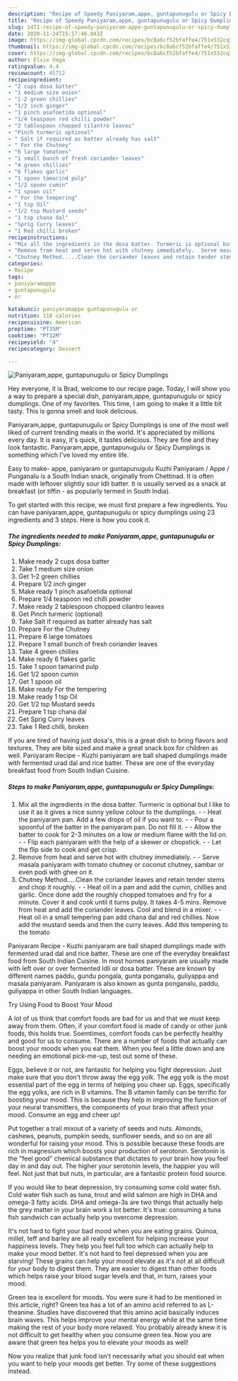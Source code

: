 ```yaml
---
description: "Recipe of Speedy Paniyaram,appe, guntapunugulu or Spicy Dumplings"
title: "Recipe of Speedy Paniyaram,appe, guntapunugulu or Spicy Dumplings"
slug: 1471-recipe-of-speedy-paniyaram-appe-guntapunugulu-or-spicy-dumplings
date: 2020-11-24T15:17:46.043Z
image: https://img-global.cpcdn.com/recipes/bc8a6cf52bfaffe4/751x532cq70/paniyaramappe-guntapunugulu-or-spicy-dumplings-recipe-main-photo.jpg
thumbnail: https://img-global.cpcdn.com/recipes/bc8a6cf52bfaffe4/751x532cq70/paniyaramappe-guntapunugulu-or-spicy-dumplings-recipe-main-photo.jpg
cover: https://img-global.cpcdn.com/recipes/bc8a6cf52bfaffe4/751x532cq70/paniyaramappe-guntapunugulu-or-spicy-dumplings-recipe-main-photo.jpg
author: Elsie Vega
ratingvalue: 4.4
reviewcount: 45712
recipeingredient:
- "2 cups dosa batter"
- "1 medium size onion"
- "1-2 green chillies"
- "1/2 inch ginger"
- "1 pinch asafoetida optional"
- "1/4 teaspoon red chilli powder"
- "2 tablespoon chopped cilantro leaves"
- "Pinch turmeric optional"
- " Salt if required as batter already has salt"
- " For the Chutney"
- "6 large tomatoes"
- "1 small bunch of fresh coriander leaves"
- "4 green chillies"
- "6 flakes garlic"
- "1 spoon tamarind pulp"
- "1/2 spoon cumin"
- "1 spoon oil"
- " For the tempering"
- "1 tsp Oil"
- "1/2 tsp Mustard seeds"
- "1 tsp chana dal"
- "Sprig Curry leaves"
- "1 Red chilli broken"
recipeinstructions:
- "Mix all the ingredients in the dosa batter. Turmeric is optional but I like to use it as it gives a nice sunny yellow colour to the dumplings.  Heat the paniyaram pan. Add a few drops of oil if you want to.  Pour a spoonful of the batter in the paniyaram pan. Do not fill it.  Allow the batter to cook for 2-3 minutes on a low or medium flame with the lid on.  Flip each paniyaram with the help of a skewer or chopstick.  Let the flip side to cook and get crisp."
- "Remove from heat and serve hot with chutney immediately.  Serve masala paniyaram with tomato chutney or coconut chutney, sambar or even podi with ghee on it."
- "Chutney Method.....Clean the coriander leaves and retain tender stems and chop it roughly.  Heat oil in a pan and add the cumin, chillies and garlic. Once done add the roughly chopped tomatoes and fry for a minute. Cover it and cook until it turns pulpy. It takes 4-5 mins. Remove from heat and add the coriander leaves. Cool and blend in a mixer.  Heat oil in a small tempering pan add chana dal and red chillies. Now add the mustard seeds and then the curry leaves. Add this tempering to the tomato"
categories:
- Recipe
tags:
- paniyaramappe
- guntapunugulu
- or

katakunci: paniyaramappe guntapunugulu or 
nutrition: 118 calories
recipecuisine: American
preptime: "PT35M"
cooktime: "PT32M"
recipeyield: "4"
recipecategory: Dessert

---
```



![Paniyaram,appe, guntapunugulu or Spicy Dumplings](https://img-global.cpcdn.com/recipes/bc8a6cf52bfaffe4/751x532cq70/paniyaramappe-guntapunugulu-or-spicy-dumplings-recipe-main-photo.jpg)

Hey everyone, it is Brad, welcome to our recipe page. Today, I will show you a way to prepare a special dish, paniyaram,appe, guntapunugulu or spicy dumplings. One of my favorites. This time, I am going to make it a little bit tasty. This is gonna smell and look delicious.

Paniyaram,appe, guntapunugulu or Spicy Dumplings is one of the most well liked of current trending meals in the world. It's appreciated by millions every day. It is easy, it's quick, it tastes delicious. They are fine and they look fantastic. Paniyaram,appe, guntapunugulu or Spicy Dumplings is something which I've loved my entire life.

Easy to make- appe, paniyaram or guntapunugulu Kuzhi Paniyaram / Appe / Punganalu is a South Indian snack, originally from Chettinad. It is often made with leftover slightly sour Idli batter. It is usually served as a snack at breakfast (or tiffin - as popularly termed in South India).


To get started with this recipe, we must first prepare a few ingredients. You can have paniyaram,appe, guntapunugulu or spicy dumplings using 23 ingredients and 3 steps. Here is how you cook it.

<!--inarticleads1-->

##### The ingredients needed to make Paniyaram,appe, guntapunugulu or Spicy Dumplings:

1. Make ready 2 cups dosa batter
1. Take 1 medium size onion
1. Get 1-2 green chillies
1. Prepare 1/2 inch ginger
1. Make ready 1 pinch asafoetida optional
1. Prepare 1/4 teaspoon red chilli powder
1. Make ready 2 tablespoon chopped cilantro leaves
1. Get Pinch turmeric (optional)
1. Take  Salt if required as batter already has salt
1. Prepare  For the Chutney
1. Prepare 6 large tomatoes
1. Prepare 1 small bunch of fresh coriander leaves
1. Take 4 green chillies
1. Make ready 6 flakes garlic
1. Take 1 spoon tamarind pulp
1. Get 1/2 spoon cumin
1. Get 1 spoon oil
1. Make ready  For the tempering
1. Make ready 1 tsp Oil
1. Get 1/2 tsp Mustard seeds
1. Prepare 1 tsp chana dal
1. Get Sprig Curry leaves
1. Take 1 Red chilli, broken


If you are tired of having just dosa&#39;s, this is a great dish to bring flavors and textures. They are bite sized and make a great snack box for children as well. Paniyaram Recipe - Kuzhi paniyaram are ball shaped dumplings made with fermented urad dal and rice batter. These are one of the everyday breakfast food from South Indian Cuisine. 

<!--inarticleads2-->

##### Steps to make Paniyaram,appe, guntapunugulu or Spicy Dumplings:

1. Mix all the ingredients in the dosa batter. Turmeric is optional but I like to use it as it gives a nice sunny yellow colour to the dumplings. -  - Heat the paniyaram pan. Add a few drops of oil if you want to. -  - Pour a spoonful of the batter in the paniyaram pan. Do not fill it. -  - Allow the batter to cook for 2-3 minutes on a low or medium flame with the lid on. -  - Flip each paniyaram with the help of a skewer or chopstick. -  - Let the flip side to cook and get crisp.
1. Remove from heat and serve hot with chutney immediately. -  - Serve masala paniyaram with tomato chutney or coconut chutney, sambar or even podi with ghee on it.
1. Chutney Method.....Clean the coriander leaves and retain tender stems and chop it roughly. -  - Heat oil in a pan and add the cumin, chillies and garlic. Once done add the roughly chopped tomatoes and fry for a minute. Cover it and cook until it turns pulpy. It takes 4-5 mins. Remove from heat and add the coriander leaves. Cool and blend in a mixer. -  - Heat oil in a small tempering pan add chana dal and red chillies. Now add the mustard seeds and then the curry leaves. Add this tempering to the tomato


Paniyaram Recipe - Kuzhi paniyaram are ball shaped dumplings made with fermented urad dal and rice batter. These are one of the everyday breakfast food from South Indian Cuisine. In most homes paniyaram are usually made with left over or over fermented Idli or dosa batter. These are known by different names paddu, gundu pongala, gunta ponganalu, guliyappa and masala paniyaram. Paniyaram is also known as gunta ponganalu, paddu, guliyappa in other South Indian languages. 

Try Using Food to Boost Your Mood


A lot of us think that comfort foods are bad for us and that we must keep away from them. Often, if your comfort food is made of candy or other junk foods, this holds true. Soemtimes, comfort foods can be perfectly healthy and good for us to consume. There are a number of foods that actually can boost your moods when you eat them. When you feel a little down and are needing an emotional pick-me-up, test out some of these.

Eggs, believe it or not, are fantastic for helping you fight depression. Just make sure that you don't throw away the egg yolk. The egg yolk is the most essential part of the egg in terms of helping you cheer up. Eggs, specifically the egg yolks, are rich in B vitamins. The B vitamin family can be terrific for boosting your mood. This is because they help in improving the function of your neural transmitters, the components of your brain that affect your mood. Consume an egg and cheer up!

Put together a trail mixout of a variety of seeds and nuts. Almonds, cashews, peanuts, pumpkin seeds, sunflower seeds, and so on are all wonderful for raising your mood. This is possible because these foods are rich in magnesium which boosts your production of serotonin. Serotonin is the "feel good" chemical substance that dictates to your brain how you feel day in and day out. The higher your serotonin levels, the happier you will feel. Not just that but nuts, in particular, are a fantastic protein food source.

If you would like to beat depression, try consuming some cold water fish. Cold water fish such as tuna, trout and wild salmon are high in DHA and omega-3 fatty acids. DHA and omega-3s are two things that actually help the grey matter in your brain work a lot better. It's true: consuming a tuna fish sandwich can actually help you overcome depression. 

It's not hard to fight your bad mood when you are eating grains. Quinoa, millet, teff and barley are all really excellent for helping increase your happiness levels. They help you feel full too which can actually help to make your mood better. It's not hard to feel depressed when you are starving! These grains can help your mood elevate as it's not at all difficult for your body to digest them. They are easier to digest than other foods which helps raise your blood sugar levels and that, in turn, raises your mood.

Green tea is excellent for moods. You were sure it had to be mentioned in this article, right? Green tea has a lot of an amino acid referred to as L-theanine. Studies have discovered that this amino acid basically induces brain waves. This helps improve your mental energy while at the same time making the rest of your body more relaxed. You probably already knew it is not difficult to get healthy when you consume green tea. Now you are aware that green tea helps you to elevate your moods as well!

Now you realize that junk food isn't necessarily what you should eat when you want to help your moods get better. Try  some  of  these  suggestions  instead.

